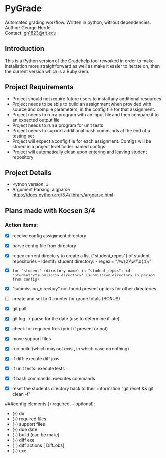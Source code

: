 # PyGrade
Automated grading workflow.  Written in python, without dependencies.<br />
Author: George Herde<br />
Contact: gh1823@rit.edu<br />

## Introduction
This is a Python version of the Gradehelp tool reworked in order to make installation more straightforward 
as well as make it easier to iterate on, then the current version which is a Ruby Gem.

## Project Requirements
- Project should not require future users to install any additional resources
- Project needs to be able to build an assignment when provided with source and compile parameters, in the config file for that assignment.
- Project needs to run a program with an input file and then compare it to an expected output file
- Project needs to run a program for unit tests
- Project needs to support additional bash commands at the end of a testing set
- Project will expect a config file for each assignment.  Configs will be stored in a project level folder named configs.
- Project will automatically clean upon entering and leaving student repository

## Project Details
- Python version: 3
- Argument Parsing: argparse https://docs.python.org/3.4/library/argparse.html

## Plans made with Kocsen 3/4
### Action items:
- [x] receive config assignment directory
- [x] parse config file from directory
- [x] regex current directory to create a list ("student_repos") of student repositories
        - Identify student directory:
        - regex = "/\w{2}\w?\d{4}/"
- [x] `for "student" (directory name) in "student_repos": cd "student"/"submission_directory" (submission_directory is parsed from config)`
- [x] "submission_directory" not found present options for other directories
- [ ] create and set to 0 counter for grade totals (BONUS)
- [x] git pull
- [x] git log -> parse for the date (use to determine if late)
- [x] check for required files (print if present or not)
- [x] move support files
- [x] run build (which may not exist, in which case do nothing)
- [x] if diff: execute diff jobs
- [x] if unit tests: execute tests
- [x] if bash commands: executes commands
- [x] reset the students directory back to their information "git reset && git clean -f"



###config elements [`+` required, `-` optional]:
- (`+`) dir
- (`+`) required files
- (`-`) support files
- (`+`) due date
- (`-`) build (can be make)
- (`-`) diff exe
- (`-`) diff actions [ DiffJobs]
- (`-`) exe


